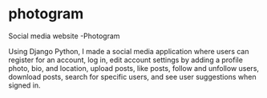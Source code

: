 # photogram

Social media website -Photogram 

Using Django Python, I made a social media application where users can register for an account, log in, edit account settings by adding a profile photo, bio, and location, upload posts, like posts, follow and unfollow users, download posts, search for specific users, and see user suggestions when signed in.

